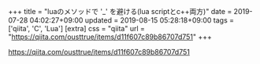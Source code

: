 +++
title = "luaのメソッドで '_' を避ける(lua scriptとc++両方)"
date = 2019-07-28 04:02:27+09:00
updated = 2019-08-15 05:28:18+09:00
tags = ['qiita', 'C', 'Lua']
[extra]
css = "qiita"
url = "https://qiita.com/ousttrue/items/d11f607c89b86707d751"
+++

<https://qiita.com/ousttrue/items/d11f607c89b86707d751>

